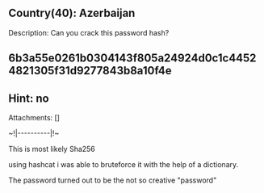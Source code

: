 Country(40):  Azerbaijan
----------
Description:  Can you crack this password hash?

6b3a55e0261b0304143f805a24924d0c1c44524821305f31d9277843b8a10f4e
----------
Hint:  no
----------
Attachments:  []

~!|----------|!~

This is most likely Sha256

using hashcat i was able to bruteforce it with the help of a dictionary.

The password turned out to be the not so creative "password"

